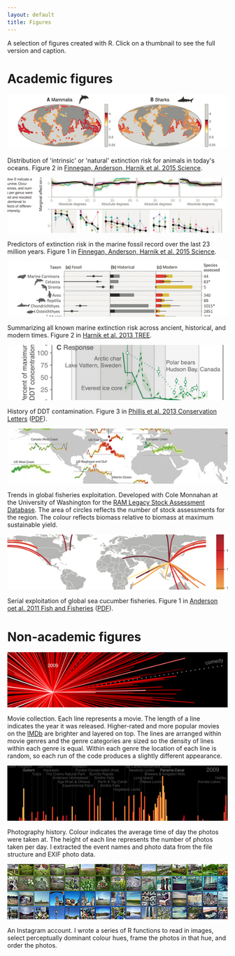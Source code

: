 ```yaml
---
layout: default
title: Figures
---
```


A selection of figures created with R. Click on a thumbnail to see the full version and caption.

# Academic figures

<a href="figures/science-2015-fig2.jpg" data-lightbox="science-2015-fig2"><img  class="portfolio-fig" src="figures/science-2015-fig2-thumb.jpg" alt="Science 2015"></img></a>

<p class="caption">Distribution of 'intrinsic' or 'natural' extinction risk for animals in today's oceans. Figure 2 in <a href="http://doi.org/10.1126/science.aaa6635">Finnegan, Anderson, Harnik et al. 2015 Science</a>.</p>

<!------->

<a href="figures/science-2015-fig1.jpg" data-lightbox="science-2015-fig1"><img  class="portfolio-fig" src="figures/science-2015-fig1-thumb.jpg" alt="Science 2015"></img></a>

<p class="caption">Predictors of extinction risk in the marine fossil record over the last 23 million years. Figure 1 in <a href="http://doi.org/10.1126/science.aaa6635">Finnegan, Anderson, Harnik et al. 2015 Science</a>.</p>

<!------->

<a href="figures/harnik-etal-2012.jpg" data-lightbox="harnik-etal-2012"><img  class="portfolio-fig" src="figures/harnik-etal-2012-thumb.jpg" alt="Harnik et al. 2012"></img></a>

<p class="caption">Summarizing all known marine extinction risk across ancient, historical, and modern times. Figure 2 in <a href="http://doi.org/10.1016/j.tree.2012.07.010">Harnik et al. 2013 TREE</a>.</p>

<!------->

<a href="figures/phillis-etal-ddt.jpg" data-lightbox="phillis-etal-ddt"><img  class="portfolio-fig" src="figures/phillis-etal-ddt-thumb.jpg" alt="Phillis et al. DDT"></img></a>

<p class="caption">History of DDT contamination. Figure 3 in <a href="http://doi.org/10.1111/j.1755-263X.2012.00294.x">Phillis et al. 2013 Conservation Letters</a> (<a href="https://dl.dropboxusercontent.com/u/254940/papers/Phillis_etal_2012_Multiple_pathways_to_conservation_success.pdf">PDF</a>).</p>

<!------->

<a href="figures/ffmsy-map.jpg" data-lightbox="ffmsy-map"><img  class="portfolio-fig" src="figures/ffmsy-map-thumb.jpg" alt="F/FMSY RAM database map"></img></a>

<p class="caption">Trends in global fisheries exploitation. Developed with Cole Monnahan at the University of Washington for the <a href="http://ramlegacy.org">RAM Legacy Stock Assessment Database</a>. The area of circles reflects the number of stock assessments for the region. The colour reflects biomass relative to biomass at maximum sustainable yield.</p>

<!------->

<a href="figures/anderson-etal-seacuc.jpg" data-lightbox="anderson-etal-seacuc"><img  class="portfolio-fig" src="figures/anderson-etal-seacuc-thumb.jpg" alt="Anderson et al. sea cucumbers"></img></a>

<p class="caption">Serial exploitation of global sea cucumber fisheries. Figure 1 in <a href="http://doi.org/10.1111/j.1467-2979.2010.00397.x">Anderson oet al. 2011 Fish and Fisheries</a> (<a href="https://dl.dropboxusercontent.com/u/254940/papers/Anderson_etal_2011_seacucumbers_with_supplement.pdf">PDF</a>).</p>

<!------->

<!--<a href="figures/anderson-etal-seacuc-fig1.jpg" data-lightbox="anderson-etal-seacuc-fig1"><img  class="portfolio-fig" src="figures/anderson-etal-seacuc-fig1-thumb.jpg" alt="Anderson et al. sea cucumbers"></img></a>-->

<!--<p class="caption">Serial exploitation of global sea cucumber fisheries. Figure 5 in <a href="http://doi.org/10.1111/j.1467-2979.2010.00397.x">Anderson oet al. 2011 Fish and Fisheries</a> (<a href="https://dl.dropboxusercontent.com/u/254940/papers/Anderson_etal_2011_seacucumbers_with_supplement.pdf">PDF</a>).</p>-->

<!------->

<!--<a href="figures/orzechowski-etal-2015-fig1.jpg" data-lightbox="orzechowski-etal-2015-fig1"><img  class="portfolio-fig" src="figures/orzechowski-etal-2015-fig1-thumb.jpg" alt="Orzechowski et al. 2015"></img></a>-->

<!--<p class="caption">TODO<a href="TODO">(Figure 1 in Orzechowski et al. 2015)</a>.</p>-->

# Non-academic figures

<a href="figures/moviestar.png" data-lightbox="moviestar"><img  class="portfolio-fig" src="figures/moviestar-thumb.jpg" alt="moviestar"></img></a>

<p class="caption">Movie collection. Each line represents a movie. The length of a line indicates the year it was released. Higher-rated and more popular movies on the <a href="www.imdb.com">IMDb</a> are brighter and layered on top. The lines are arranged within movie genres and the genre categories are sized so the density of lines within each genre is equal. Within each genre the location of each line is random, so each run of the code produces a slightly different appearance.</p>

<a href="figures/photos-exif.png" data-lightbox="photos-exif"><img  class="portfolio-fig" src="figures/photos-exif-thumb.png" alt="photos-exif"></img></a>

<p class="caption">Photography history. Colour indicates the average time of day the photos were taken at. The height of each line represents the number of photos taken per day. I extracted the event names and photo data from the file structure and EXIF photo data.</p>

<a href="figures/instagram.jpg" data-lightbox="instagram"><img  class="portfolio-fig" src="figures/instagram-thumb.jpg" alt="instagram"></img></a>

<p class="caption">An Instagram account. I wrote a series of R functions to read in images, select perceptually dominant colour hues, frame the photos in that hue, and order the photos.</p>
